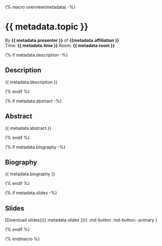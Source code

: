 {% macro overview(metadata) -%}

# {{ metadata.topic }}

By <strong>{{ metadata.presenter }}</strong> of <strong>{{metadata.affiliation }}</strong>  
Time: <strong>{{ metadata.time }}</strong>&nbsp;Room: <strong>{{ metadata.room }}</strong>

{% if metadata.description -%}
## Description

{{ metadata.description }}

{% endif %}

{% if metadata.abstract -%}
## Abstract

{{ metadata.abstract }}

{% endif %}

{% if metadata.biography -%}
## Biography

{{ metadata.biography }}

{% endif %}

{% if metadata.slides -%}
## Slides

[Download slides]({{ metadata.slides }}){ .md-button .md-button--primary }

{% endif %}

{% endmacro %}